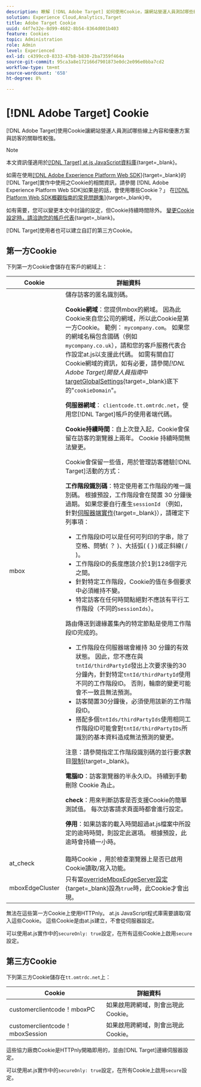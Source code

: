 ```yaml
---
description: 瞭解 [!DNL Adobe Target] 如何使用Cookie，讓網站營運人員測試哪些線上內容和優惠方案與訪客的關聯性較強。
solution: Experience Cloud,Analytics,Target
title: Adobe Target Cookie
uuid: 44f7e32e-8d99-4682-8b54-8364d001b403
feature: Cookies
topic: Administration
role: Admin
level: Experienced
exl-id: c4399cc0-8333-47b8-b830-2ba7359f464a
source-git-commit: 95ca3a8e172166d7901873e0dc2e096e0bba7cd2
workflow-type: tm+mt
source-wordcount: '658'
ht-degree: 8%

---
```


# [!DNL Adobe Target] Cookie

[!DNL Adobe Target]使用Cookie讓網站營運人員測試哪些線上內容和優惠方案與訪客的關聯性較強。

>[!NOTE]
>
>本文資訊僅適用於[[!DNL Target] at.js JavaScript資料庫](https://experienceleague.adobe.com/docs/target-dev/developer/client-side/at-js-implementation/functions-overview/targetglobalsettings.html?lang=zh-Hant){target=_blank}。
>
>如需在使用[[!DNL Adobe Experience Platform Web SDK]](https://experienceleague.adobe.com/docs/experience-platform/edge/home.html?lang=zh-Hant){target=_blank}的[!DNL Target]實作中使用之Cookie的相關資訊，請參閱 [!DNL Adobe Experience Platform Web SDK]如果是的話，會使用哪些Cookie？」 在[[!DNL Platform Web SDK概觀指南的常見問題集]](https://experienceleague.adobe.com/docs/experience-platform/edge/web-sdk-faq.html?lang=zh-Hant){target=_blank}中。
>
>如有需要，您可以變更本文中討論的設定，但Cookie持續時間除外。 [變更Cookie設定時，請洽詢您的帳戶代表](https://experienceleague.adobe.com/docs/target/using/cmp-resources-and-contact-information.html?lang=zh-Hant){target=_blank}。
>
>[!DNL Target]使用者也可以建立自訂的第三方Cookie。

## 第一方Cookie

下列第一方Cookie會儲存在客戶的網域上：

| Cookie | 詳細資料 |
| --- | --- |
| mbox | 儲存訪客的匿名識別碼。<P>**Cookie網域**：您提供mbox的網域。 因為此Cookie來自您公司的網域，所以此Cookie是第一方Cookie。 範例： `mycompany.com`。 如果您的網域名稱包含國碼（例如`mycompany.co.uk`），請和您的客戶服務代表合作設定at.js以支援此代碼。 如需有關自訂Cookie網域的資訊，如有必要，請參閱&#x200B;*[!DNL Adobe Target]開發人員指南*&#x200B;中[targetGlobalSettings](https://experienceleague.adobe.com/docs/target-dev/developer/client-side/at-js-implementation/functions-overview/targetglobalsettings.html?lang=zh-Hant){target=_blank}底下的&quot;`cookieDomain`&quot;。<P>**伺服器網域**： `clientcode.tt.omtrdc.net`，使用您[!DNL Target]帳戶的使用者端代碼。<P>**Cookie持續時間**：自上次登入起，Cookie會保留在訪客的瀏覽器上兩年。 Cookie 持續時間無法變更。<P>Cookie會保留一些值，用於管理訪客體驗[!DNL Target]活動的方式：<P>**工作階段識別碼**：特定使用者工作階段的唯一識別碼。 根據預設，工作階段會在閒置 30 分鐘後過期。 如果您要自行產生`sessionId` （例如，針對[伺服器端實作](https://experienceleague.adobe.com/docs/target-dev/developer/server-side/server-side-overview.html?lang=zh-Hant){target=_blank}），請確定下列事項：<ul><li>工作階段ID可以是任何可列印的字串，除了空格、問號( ？ )、大括弧( { } )或正斜線( / )。</li><li>工作階段ID的長度應該介於1到128個字元之間。</li><li>針對特定工作階段，Cookie的值在多個要求中必須維持不變。</li><li>特定訪客在任何時間點絕對不應該有平行工作階段（不同的`sessionIds`）。</li></ul>路由傳送到邊緣叢集內的特定節點是使用工作階段ID完成的。<ul><li>工作階段在伺服器端會維持 30 分鐘的有效狀態。 因此，您不應在與`tntId/thirdPartyId`發出上次要求後的30分鐘內，針對特定`tntId/thirdPartyId`使用不同的工作階段ID。 否則，輪廓的變更可能會不一致且無法預測。</li><li>訪客閒置30分鐘後，必須使用該新的工作階段ID。</li><li>搭配多個`tntIds/thirdPartyIds`使用相同工作階段ID可能會對`tntId/thirdPartyIDs`所識別的基本資料造成無法預測的變更。</li></ul>注意：請參閱指定工作階段識別碼的並行要求數目[限制](https://experienceleague.adobe.com/docs/target/using/troubleshoot/target-limits.html?lang=zh-Hant#content-delivery){target=_blank}。<P>**電腦ID**：訪客瀏覽器的半永久ID。 持續到手動刪除 Cookie 為止。<P>**check**：用來判斷訪客是否支援Cookie的簡單測試值。 每次訪客請求頁面時都會進行設定。<P>**停用**：如果訪客的載入時間超過at.js檔案中所設定的逾時時間，則設定此選項。 根據預設，此逾時會持續一小時。 |
| at_check | 臨時Cookie ，用於檢查瀏覽器上是否已啟用Cookie讀取/寫入功能。 |
| mboxEdgeCluster | 只有當[overrideMboxEdgeServer設定](https://experienceleague.adobe.com/docs/target-dev/developer/client-side/at-js-implementation/functions-overview/targetglobalsettings.html?lang=zh-Hant){target=_blank}設為`true`時，此Cookie才會出現。 |

無法在這些第一方Cookie上使用HTTPnly。 at.js JavaScript程式庫需要讀取/寫入這些Cookie。 這些Cookie是由at.js建立，不會從伺服器設定。

可以使用at.js實作中的`secureOnly: true`設定，在所有這些Cookie上啟用`secure`設定。

## 第三方Cookie

下列第三方Cookie儲存在`tt.omtrdc.net`上：

| Cookie | 詳細資料 |
| --- | --- |
| customerclientcode！mboxPC | 如果啟用跨網域，則會出現此Cookie。 |
| customerclientcode！mboxSession | 如果啟用跨網域，則會出現此Cookie。 |

這些協力廠商Cookie是HTTPnly開箱即用的，並由[!DNL Target]邊緣伺服器設定。

可以使用at.js實作中的`secureOnly: true`設定，在所有Cookie上啟用`secure`設定。